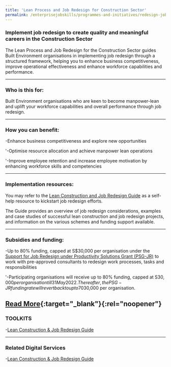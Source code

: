 ```yaml
---
title: 'Lean Process and Job Redesign for Construction Sector'
permalink: /enterprisejobskills/programmes-and-initiatives/redesign-jobs/lean-process-and-job-redesign-for-construction-sector/
---
```


### Implement job redesign to create quality and meaningful careers in the Construction Sector

The Lean Process and Job Redesign for the Construction Sector guides Built Environment organisations in implementing job redesign through a structured framework, helping you to enhance business competitiveness, improve operational effectiveness and enhance workforce capabilities and performance.

---

### Who is this for:

Built Environment organisations who are keen to become manpower-lean and uplift your workforce capabilities and overall performance through job redesign.

---

### How you can benefit:

-Enhance business competitiveness and explore new opportunities

'-Optimise resource allocation and achieve manpower lean operations

'-Improve employee retention and increase employee motivation by enhancing workforce skills and competencies

---

### Implementation resources:

You may refer to the <a href="https://www.wsg.gov.sg/content/dam/ssg-wsg/wsg/jr-for-lean-construction/wsg_jr-for-lean-construction.pdf" target="_blank" rel="noopener">Lean Construction and Job Redesign Guide</a> as a self-help resource to kickstart job redesign efforts.

The Guide provides an overview of job redesign considerations, examples and case studies of successful lean construction and job redesign projects, and information on the various schemes and funding support available.

---

### Subsidies and funding:

-Up to 80% funding, capped at S$30,000 per organisation under the <a href="https://www.wsg.gov.sg/productivity-solutions-grant-job-redesign.html" target="_blank" rel="noopener">Support for Job Redesign under Productivity Solutions Grant (PSG-JR)</a> to work with pre-approved consultants to redesign work processes, tasks and responsibilities

'-Participating organisations will receive up to 80% funding, capped at S$30,000 per organisation till 31 May 2022. Thereafter, the PSG-JR funding rate will revert back to up to 70%, capped at S$30,000 per organisation.

[Read More](https://www.wsg.gov.sg/lean-construction-job-redesign-guide.html){:target="_blank"}{:rel="noopener"}
---

### TOOLKITS

-<a href="https://go.gov.sg/tk-leanjobredesign" target="_blank" rel="noopener">Lean Construction & Job Redesign Guide</a>

---

### Related Digital Services

-<a href="https://www.wsg.gov.sg/content/dam/ssg-wsg/wsg/jr-for-lean-construction/wsg_jr-for-lean-construction.pdf" target="_blank" rel="noopener">Lean Construction & Job Redesign Guide</a>

<script src="/jquery/resize-tables.js"></script>
